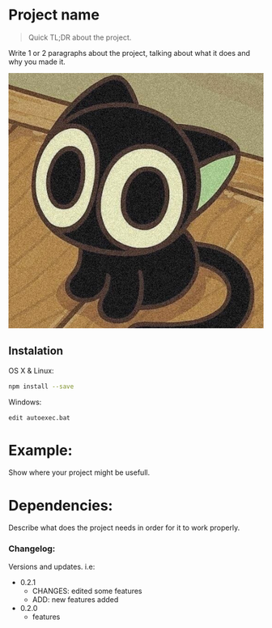 # Project name
> Quick TL;DR about the project.

Write 1 or 2 paragraphs about the project, talking about what it does and why you made it.

![](Luo.jpg "An image/screenshot of the project")

## Instalation

OS X & Linux:

```sh
npm install --save
```

Windows:
```sh
edit autoexec.bat
```

# Example:

Show where your project might be usefull.

# Dependencies:

Describe what does the project needs in order for it to work properly.

### Changelog:

Versions and updates.
i.e:

* 0.2.1
    * CHANGES: edited some features
    * ADD: new features added
* 0.2.0
    * features